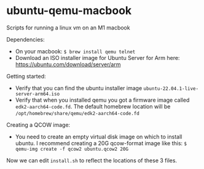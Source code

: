 # ubuntu-qemu-macbook
Scripts for running a linux vm on an M1 macbook

Dependencies:
* On your macbook:  ```$ brew install qemu telnet```
* Download an ISO installer image for Ubuntu Server for Arm here:  https://ubuntu.com/download/server/arm

Getting started:
* Verify that you can find the ubuntu installer image `ubuntu-22.04.1-live-server-arm64.iso`
* Verify that when you installed qemu you got a firmware image called `edk2-aarch64-code.fd`.  The default homebrew location will be `/opt/homebrew/share/qemu/edk2-aarch64-code.fd`

Creating a QCOW image:
* You need to create an empty virtual disk image on which to install ubuntu.  I recommend creating a 20G qcow-format image like this:  `$ qemu-img create -f qcow2 ubuntu.qcow2 20G`

Now we can edit `install.sh` to reflect the locations of these 3 files.
